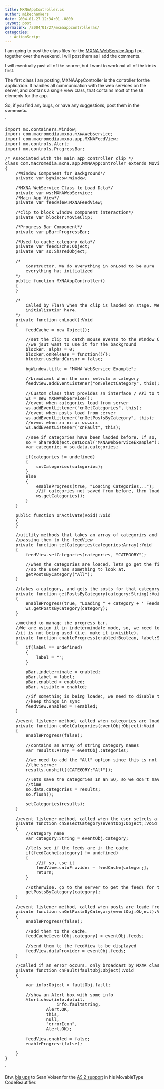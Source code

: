 ```yaml
---
title: MXNAAppController.as
author: mikechambers
date: 2004-01-27 12:34:01 -0800
layout: post
permalink: /2004/01/27/mxnaappcontrolleras/
categories:
  - ActionScript
---
```



I am going to post the class files for the [MXNA WebService App][1] I put together over the weekend. I will post them as I add the comments.

I will eventually post all of the source, but I want to work out all of the kinks first.

The first class I am posting, MXNAAppController is the controller for the application. It handles all communication with the web services on the server, and contains a single view class, that contains most of the UI elements for the app.

So, if you find any bugs, or have any suggestions, post them in the comments.

<!--more-->

  
`
<pre>import mx.containers.Window;
import com.macromedia.mxna.MXNAWebService;
import com.macromedia.mxna.app.MXNAFeedView;
import mx.controls.Alert;
import mx.controls.ProgressBar;

/* Associated with the main app controller clip */
class com.macromedia.mxna.app.MXNAAppController extends MovieClip
{
	/*Window Component for Background*/
	private var bgWindow:Window; 
    
	/*MXNA WebService Class to Load Data*/
    private var ws:MXNAWebService;
	/*Main App View*/
    private var feedView:MXNAFeedView;
    
	/*clip to block window component interaction*/
    private var blocker:MovieClip;

	/*Progress Bar Component*/
    private var pBar:ProgressBar;
    
	/*Used to cache category data*/
    private var feedCache:Object;
    private var so:SharedObject;

	/*
		Constructor. We do everything in onLoad to be sure
		everything has initialized
	*/
    public function MXNAAppController()
    {
    }
    
	/*
		Called by Flash when the clip is laoded on stage. We do a bunch of
		initialization here.
	*/
    private function onLoad():Void
    {
        feedCache = new Object();
    
		//set the clip to catch mouse events to the Window Component title bar.
		//we jsut want to use it for the background
        blocker._alpha = 0;
        blocker.onRelease = function(){};
        blocker.useHandCursor = false;
    
        bgWindow.title = "MXNA WebService Example";
    
		//braodcast when the user selects a category
        feedView.addEventListener("onSelectCategory", this);
    
		//Custom class that provides an interface / API to the MXNA webservices
        ws = new MXNAWebService();
		//event when categories load from server
        ws.addEventListener("onGetCategories", this);
		//event when posts load from server
        ws.addEventListener("onGetPostsByCategory", this);
		//event when an error occurs
		ws.addEventListener("onFault", this);
    
		//see if categories have been laoded before. If so, use them.
        so = SharedObject.getLocal("MXNAWebServiceExample");
        var categories = so.data.categories;
        
        if(categories != undefined)
        {
            setCategories(categories);
        }
        else
        {
            enableProgress(true, "Loading Categories...");
			//if categories not saved from before, then load them from the server.
            ws.getCategories();        
        }
    }
    
    public function onActivate(Void):Void
    {
    }
    
	//utility methods that takes an array of categories and sets them in the UI
	//passing them to the feedView
    private function setCategories(categories:Array):Void
    {
        feedView.setCategories(categories, "CATEGORY");
		
		//when the categories are loaded, lets go get the first batch of posts
		//so the user has something to look at.
        getPostsByCategory("All");
    }
    
	//takes a category, and gets the posts for that category from the server
    private function getPostsByCategory(category:String):Void
    {
        enableProgress(true, "Loading " + category + " Feeds...");
        ws.getPostsByCategory(category);
    }
    
	//method to manage the progress bar.
	//We are usign it in indetermindate mode, so, we need to turn it off when
	//it is not being used (i.e. make it invisible).
    private function enableProgress(enabled:Boolean, label:String):Void
    {
        if(label == undefined)
        {
            label = "";
        }
        
        pBar.indeterminate = enabled;
        pBar.label = label;
        pBar.enabled = enabled;
        pBar._visible = enabled;      
        
		//if something is being loaded, we need to disable the UI in order to
		//keep things in sync
        feedView.enabled = !enabled;
    }
    
	//event listener method, called when categories are loaded from the server.
    private function onGetCategories(eventObj:Object):Void
    {
        enableProgress(false);
        
		//contains an array of string category names
        var results:Array = eventObj.categories;
		
		//we need to add the "All" option since this is not returned from
		//the server
        results.unshift({CATEGORY:"All"});
        
		//lets save the categories in an SO, so we don't have to load them next
		//time
        so.data.categories = results;
        so.flush();
        
        setCategories(results);               
    }
    
	//event listener method, called when the user selects a category from the UI.
    private function onSelectCategory(eventObj:Object):Void
    {        
		//category name
        var category:String = eventObj.category;
        
		//lets see if the feeds are in the cache
        if(feedCache[category] != undefined)
        {
			//if so, use it
            feedView.dataProvider = feedCache[category];
            return;
        }
    
		//otherwise, go to the server to get the feeds for the category
        getPostsByCategory(category);
    }
    
	//event listener method, called when posts are loade from the server
    private function onGetPostsByCategory(eventObj:Object):Void
    {
        enableProgress(false);   
        
		//add them to the cache.
        feedCache[eventObj.category] = eventObj.feeds;
        
		//send them to the feedView to be displayed
        feedView.dataProvider = eventObj.feeds;
    }
    
	//called if an error occurs. only broadcast by MXNA class right now.
    private function onFault(faultObj:Object):Void
    {    

	    var info:Object = faultObj.fault;
	    
		//show an Alert box with some info
	    Alert.show(info.detail, 
	    			info.faultstring, 
				Alert.OK,
				this, 
				null, 
				"errorIcon",
				Alert.OK);
				
		feedView.enabled = false;
		enableProgress(false);
	
    }
}</pre>
<p>`

Btw, [big ups][2] to Sean Voisen for the [AS 2 support][3] in his MovableType CodeBeautifier.

 [1]: http://www.markme.com/mesh/archives/004255.cfm
 [2]: http://www.hbo.com/alig/
 [3]: http://voisen.org/archives/flash_mx/000328.php